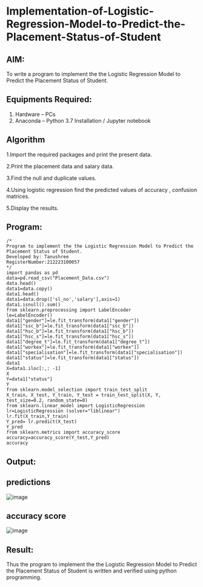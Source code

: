 # Implementation-of-Logistic-Regression-Model-to-Predict-the-Placement-Status-of-Student

## AIM:
To write a program to implement the the Logistic Regression Model to Predict the Placement Status of Student.

## Equipments Required:
1. Hardware – PCs
2. Anaconda – Python 3.7 Installation / Jupyter notebook

## Algorithm
1.Import the required packages and print the present data.

2.Print the placement data and salary data.

3.Find the null and duplicate values.

4.Using logistic regression find the predicted values of accuracy , confusion matrices.

5.Display the results.

## Program:
```
/*
Program to implement the the Logistic Regression Model to Predict the Placement Status of Student.
Developed by: Tanushree
RegisterNumber:212223100057  
*/
import pandas as pd
data=pd.read_csv("Placement_Data.csv")
data.head()
data1=data.copy()
data1.head()
data1=data.drop(['sl_no','salary'],axis=1)
data1.isnull().sum()
from sklearn.preprocessing import LabelEncoder
le=LabelEncoder()
data1["gender"]=le.fit_transform(data1["gender"])
data1["ssc_b"]=le.fit_transform(data1["ssc_b"])
data1["hsc_b"]=le.fit_transform(data1["hsc_b"])
data1["hsc_s"]=le.fit_transform(data1["hsc_s"])
data1["degree_t"]=le.fit_transform(data1["degree_t"])
data1["workex"]=le.fit_transform(data1["workex"])
data1["specialisation"]=le.fit_transform(data1["specialisation"])
data1["status"]=le.fit_transform(data1["status"])
data1
X=data1.iloc[:,: -1]
X
Y=data1["status"]
Y
from sklearn.model_selection import train_test_split
X_train, X_test, Y_train, Y_test = train_test_split(X, Y, test_size=0.2, random_state=0)
from sklearn.linear_model import LogisticRegression
lr=LogisticRegression (solver="liblinear")
lr.fit(X_train,Y_train)
Y_pred= lr.predict(X_test)
Y_pred
from sklearn.metrics import accuracy_score
accuracy=accuracy_score(Y_test,Y_pred)
accuracy
```

## Output:

## predictions
![image](https://github.com/user-attachments/assets/013b160f-6694-4c79-b7bc-585ba5c6a95c)

## accuracy score
![image](https://github.com/user-attachments/assets/ab294639-d45d-4b1b-b1f6-13c94f9ee2f8)




## Result:
Thus the program to implement the the Logistic Regression Model to Predict the Placement Status of Student is written and verified using python programming.
